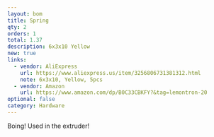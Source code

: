 ```yaml
---
layout: bom
title: Spring
qty: 2
orders: 1
total: 1.37
description: 6x3x10 Yellow
new: true
links:
  - vendor: AliExpress
    url: https://www.aliexpress.us/item/3256806731381312.html
    note: 6x3x10, Yellow, 5pcs
  - vendor: Amazon
    url: https://www.amazon.com/dp/B0C33CBKFY?&tag=lemontron-20
optional: false
category: Hardware
---
```


Boing! Used in the extruder!